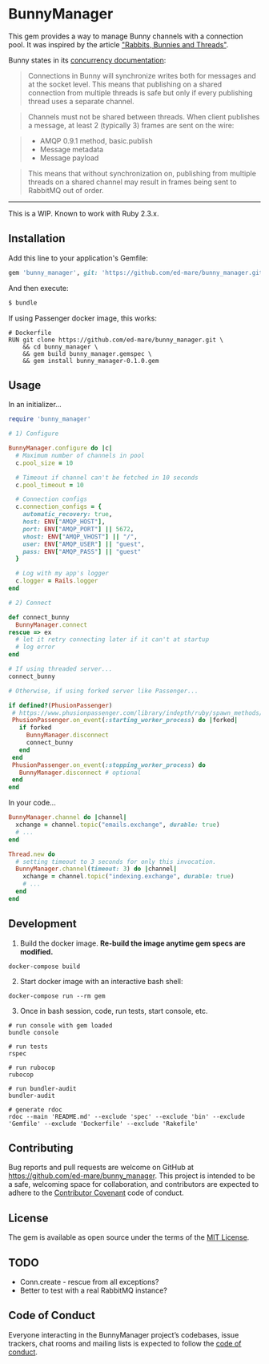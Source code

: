 # BunnyManager

This gem provides a way to manage Bunny channels with a connection pool. It was inspired by the article ["Rabbits, Bunnies and Threads"](https://wework.github.io/ruby/rails/bunny/rabbitmq/threads/concurrency/puma/errors/2015/11/12/bunny-threads/).

Bunny states in its [concurrency documentation](http://rubybunny.info/articles/concurrency.html):

> Connections in Bunny will synchronize writes both for messages and at the socket level. This means that publishing on a shared connection from multiple threads is safe but only if every publishing thread uses a separate channel.

> Channels must not be shared between threads. When client publishes a message, at least 2 (typically 3) frames are sent on the wire:

> - AMQP 0.9.1 method, basic.publish
> - Message metadata
> - Message payload

> This means that without synchronization on, publishing from multiple threads on a shared channel may result in frames being sent to RabbitMQ out of order.

---

This is a WIP. Known to work with Ruby 2.3.x.

## Installation

Add this line to your application's Gemfile:

```ruby
gem 'bunny_manager', git: 'https://github.com/ed-mare/bunny_manager.git'
```

And then execute:
```bash
$ bundle
```

If using Passenger docker image, this works:

```shell
# Dockerfile
RUN git clone https://github.com/ed-mare/bunny_manager.git \
    && cd bunny_manager \
    && gem build bunny_manager.gemspec \
    && gem install bunny_manager-0.1.0.gem
```

## Usage

In an initializer...

```ruby
require 'bunny_manager'

# 1) Configure

BunnyManager.configure do |c|
  # Maximum number of channels in pool
  c.pool_size = 10

  # Timeout if channel can't be fetched in 10 seconds
  c.pool_timeout = 10

  # Connection configs
  c.connection_configs = {
    automatic_recovery: true,
    host: ENV["AMQP_HOST"],
    port: ENV["AMQP_PORT"] || 5672,
    vhost: ENV["AMQP_VHOST"] || "/",
    user: ENV["AMQP_USER"] || "guest",
    pass: ENV["AMQP_PASS"] || "guest"
  }

  # Log with my app's logger
  c.logger = Rails.logger
end

# 2) Connect

def connect_bunny
  BunnyManager.connect
rescue => ex
  # let it retry connecting later if it can't at startup
  # log error    
end

# If using threaded server...
connect_bunny

# Otherwise, if using forked server like Passenger...

if defined?(PhusionPassenger)
 # https://www.phusionpassenger.com/library/indepth/ruby/spawn_methods/
 PhusionPassenger.on_event(:starting_worker_process) do |forked|
   if forked
     BunnyManager.disconnect
     connect_bunny
   end
 end
 PhusionPassenger.on_event(:stopping_worker_process) do
   BunnyManager.disconnect # optional
 end
end
```

In your code...

```ruby
BunnyManager.channel do |channel|
  xchange = channel.topic("emails.exchange", durable: true)
  # ...
end

Thread.new do
  # setting timeout to 3 seconds for only this invocation.
  BunnyManager.channel(timeout: 3) do |channel|
    xchange = channel.topic("indexing.exchange", durable: true)
    # ...
  end
end
```

## Development

1) Build the docker image. **Re-build the image anytime gem specs are modified.**

```shell
docker-compose build
```

2) Start docker image with an interactive bash shell:

```shell
docker-compose run --rm gem
```

3) Once in bash session, code, run tests, start console, etc.

```shell
# run console with gem loaded
bundle console

# run tests
rspec

# run rubocop
rubocop

# run bundler-audit
bundler-audit

# generate rdoc
rdoc --main 'README.md' --exclude 'spec' --exclude 'bin' --exclude 'Gemfile' --exclude 'Dockerfile' --exclude 'Rakefile'
```

## Contributing

Bug reports and pull requests are welcome on GitHub at https://github.com/ed-mare/bunny_manager. This project is intended to be a safe, welcoming space for collaboration, and contributors are expected to adhere to the [Contributor Covenant](http://contributor-covenant.org) code of conduct.

## License

The gem is available as open source under the terms of the [MIT License](http://opensource.org/licenses/MIT).

## TODO

- Conn.create - rescue from all exceptions?
- Better to test with a real RabbitMQ instance?

## Code of Conduct

Everyone interacting in the BunnyManager project’s codebases, issue trackers, chat rooms and mailing lists is expected to follow the [code of conduct](https://github.com/ed-mare/bunny_manager/blob/master/CODE_OF_CONDUCT.md).
